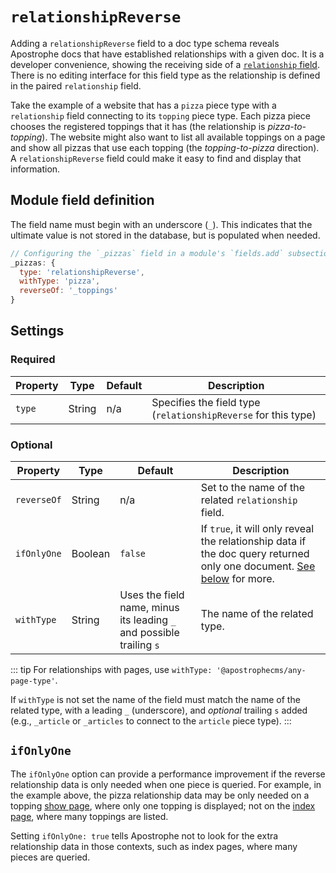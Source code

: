 # `relationshipReverse`

Adding a `relationshipReverse` field to a doc type schema reveals Apostrophe docs that have established relationships with a given doc. It is a developer convenience, showing the receiving side of a [`relationship` field](/reference/field-types/relationship.md). There is no editing interface for this field type as the relationship is defined in the paired `relationship` field.

Take the example of a website that has a `pizza` piece type with a `relationship` field connecting to its `topping` piece type. Each pizza piece chooses the registered toppings that it has (the relationship is _pizza-to-topping_). The website might also want to list all available toppings on a page and show all pizzas that use each topping (the _topping-to-pizza_ direction). A `relationshipReverse` field could make it easy to find and display that information.

## Module field definition

The field name must begin with an underscore (`_`). This indicates that the ultimate value is not stored in the database, but is populated when needed.

```javascript
// Configuring the `_pizzas` field in a module's `fields.add` subsection:
_pizzas: {
  type: 'relationshipReverse',
  withType: 'pizza',
  reverseOf: '_toppings'
}
```

## Settings

### Required

|  Property | Type   | Default | Description |
|-----------|-----------|-----------|-----------|
|`type` | String | n/a | Specifies the field type (`relationshipReverse` for this type) |

### Optional

|  Property | Type   | Default | Description |
|-----------|-----------|-----------|-----------|
|`reverseOf` | String | n/a | Set to the name of the related `relationship` field. |
|`ifOnlyOne` | Boolean | `false` | If `true`, it will only reveal the relationship data if the doc query returned only one document. [See below](#ifonlyone) for more. |
|`withType` | String | Uses the field name, minus its leading `_` and possible trailing `s` | The name of the related type. |

::: tip
For relationships with pages, use `withType: '@apostrophecms/any-page-type'`.

If `withType` is not set the name of the field must match the name of the related type, with a leading `_` (underscore), and *optional* trailing `s` added (e.g., `_article` or `_articles` to connect to the `article` piece type).
:::

## `ifOnlyOne`

The `ifOnlyOne` option can provide a performance improvement if the reverse relationship data is only needed when one piece is queried. For example, in the example above, the pizza relationship data may be only needed on a topping [show page](/reference/glossary.md#show-page), where only one topping is displayed; not on the [index page](/reference/glossary.md#index-page), where many toppings are listed.

Setting `ifOnlyOne: true` tells Apostrophe not to look for the extra relationship data in those contexts, such as index pages, where many pieces are queried.